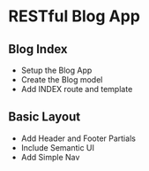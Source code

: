 # RESTful Blog App

## Blog Index
* Setup the Blog App
* Create the Blog model
* Add INDEX route and template

## Basic Layout
* Add Header and Footer Partials
* Include Semantic UI
* Add Simple Nav
